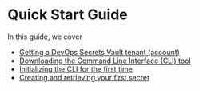 [title]: # (Quick Start)
[tags]: # (DevOps Secrets Vault,DSV,)
[priority]: # (2000)

# Quick Start Guide

In this guide, we cover
* [Getting a DevOps Secrets Vault tenant (account)](\obtaindsv\index.md)
* [Downloading the Command Line Interface (CLI) tool](\obtaindsv\index.md)
* [Initializing the CLI for the first time](\init\index.md)
* [Creating and retrieving your first secret](\secrets\index.md)

